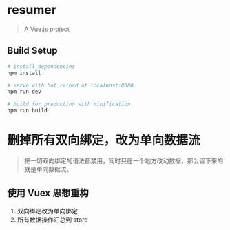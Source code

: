 # resumer

> A Vue.js project

## Build Setup

``` bash
# install dependencies
npm install

# serve with hot reload at localhost:8080
npm run dev

# build for production with minification
npm run build

```
# 删掉所有双向绑定，改为单向数据流

> 把一切双向绑定的语法都禁用，同时只在一个地方改动数据，那么留下来的就是单向数据流。

## 使用 Vuex 思想重构
1. 双向绑定改为单向绑定
2. 所有数据操作汇总到 store